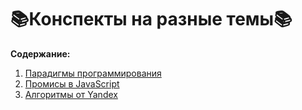 # :books:Конспекты на разные темы:books:

**Содержание:**
1. [Парадигмы программирования](https://github.com/eshevlyakova/summary-various-topics/tree/main/paradigms)
2. [Промисы в JavaScript](https://github.com/eshevlyakova/summary-various-topics/tree/main/promise)
3. [Алгоритмы от Yandex](https://github.com/eshevlyakova/summary-various-topics/tree/main/algorithms-yandex)
